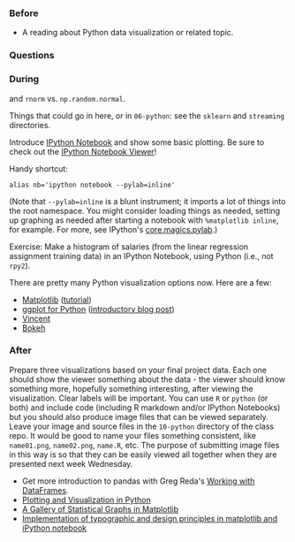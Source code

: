 ### Before

 * A reading about Python data visualization or related topic.


### Questions



### During

and `rnorm` vs. `np.random.normal`.

Things that could go in here, or in `06-python`: see the `sklearn` and `streaming` directories.

Introduce [IPython Notebook][] and show some basic plotting. Be sure
to check out the [IPython Notebook Viewer][]!

[IPython Notebook]: http://ipython.org/ipython-doc/dev/notebook/
[IPython Notebook Viewer]: http://nbviewer.ipython.org/

Handy shortcut:

    alias nb='ipython notebook --pylab=inline'

(Note that `--pylab=inline` is a blunt instrument; it imports a lot of
things into the root namespace. You might consider loading things as
needed, setting up graphing as needed after starting a notebook with
`%matplotlib inline`, for example. For more, see IPython's
[core.magics.pylab][].)

[core.magics.pylab]: http://ipython.org/ipython-doc/2/api/generated/IPython.core.magics.pylab.html

Exercise: Make a histogram of salaries (from the linear regression
assignment training data) in an IPython Notebook, using Python (i.e.,
not `rpy2`).

There are pretty many Python visualization options now. Here are a few:

 * [Matplotlib](http://matplotlib.org/) ([tutorial](http://jakevdp.github.io/mpl_tutorial/))
 * [ggplot for Python](https://github.com/yhat/ggplot/) ([introductory blog post](http://blog.yhathq.com/posts/ggplot-for-python.html))
 * [Vincent](https://vincent.readthedocs.org/)
 * [Bokeh](https://github.com/ContinuumIO/bokeh)


### After

Prepare three visualizations based on your final project data. Each
one should show the viewer something about the data - the viewer
should know something more, hopefully something interesting, after
viewing the visualization. Clear labels will be important. You can use
`R` or `python` (or both) and include code (including R markdown
and/or IPython Notebooks) but you should also produce image files that
can be viewed separately. Leave your image and source files in the
`10-python` directory of the class repo. It would be good to name your
files something consistent, like `name01.png`, `name02.png`, `name.R`,
etc. The purpose of submitting image files in this way is so that they
can be easily viewed all together when they are presented next week
Wednesday.

 * Get more introduction to pandas with Greg Reda's [Working with DataFrames](http://www.gregreda.com/2013/10/26/working-with-pandas-dataframes/).
 * [Plotting and Visualization in Python](http://nbviewer.ipython.org/urls/gist.github.com/fonnesbeck/5850463/raw/a29d9ffb863bfab09ff6c1fc853e1d5bf69fe3e4/3.+Plotting+and+Visualization.ipynb)
 * [A Gallery of Statistical Graphs in Matplotlib](http://nbviewer.ipython.org/github/cs109/content/blob/master/lec_03_statistical_graphs.ipynb)
 * [Implementation of typographic and design principles in matplotlib and iPython notebook](http://nbviewer.ipython.org/gist/olgabot/5357268)
